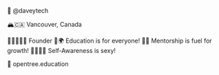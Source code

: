 👋 @daveytech

🏔🇨🇦 Vancouver, Canada

🧔🏻‍♂️🏳️‍🌈 Founder
📖🌍 Education is for everyone!
🙋🌱 Mentorship is fuel for growth!
🧘🏻‍♂️😌 Self-Awareness is sexy!

🌳 opentree.education

